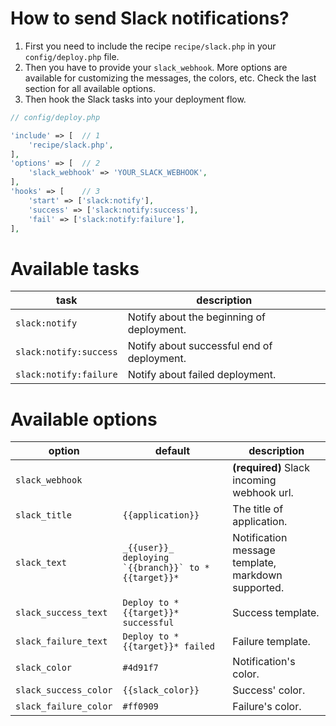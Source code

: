 # How to send Slack notifications?

1. First you need to include the recipe `recipe/slack.php` in your `config/deploy.php` file.
2. Then you have to provide your `slack_webhook`. More options are available for customizing the messages, the colors, etc. Check the last section for all available options.
3. Then hook the Slack tasks into your deployment flow.

```php
// config/deploy.php

'include' => [  // 1
    'recipe/slack.php',
],
'options' => [  // 2
    'slack_webhook' => 'YOUR_SLACK_WEBHOOK',
],
'hooks' => [    // 3
    'start' => ['slack:notify'],
    'success' => ['slack:notify:success'],
    'fail' => ['slack:notify:failure'],
],
```

# Available tasks

| task  | description |
| - | - |
| `slack:notify` | Notify about the beginning of deployment. |
| `slack:notify:success` | Notify about successful end of deployment. |
| `slack:notify:failure` | Notify about failed deployment. |

# Available options

| option  | default | description |
| - | - | - |
| `slack_webhook` |  | **(required)** Slack incoming webhook url. |
| `slack_title` | `{{application}}` | The title of application. |
| `slack_text` | ``_{{user}}_ deploying `{{branch}}` to *{{target}}*`` | Notification message template, markdown supported. |
| `slack_success_text` | `Deploy to *{{target}}* successful` | Success template. |
| `slack_failure_text` | `Deploy to *{{target}}* failed` | Failure template. |
| `slack_color` | `#4d91f7` | Notification's color. |
| `slack_success_color` | `{{slack_color}}` | Success' color. |
| `slack_failure_color` | `#ff0909` | Failure's color. |

